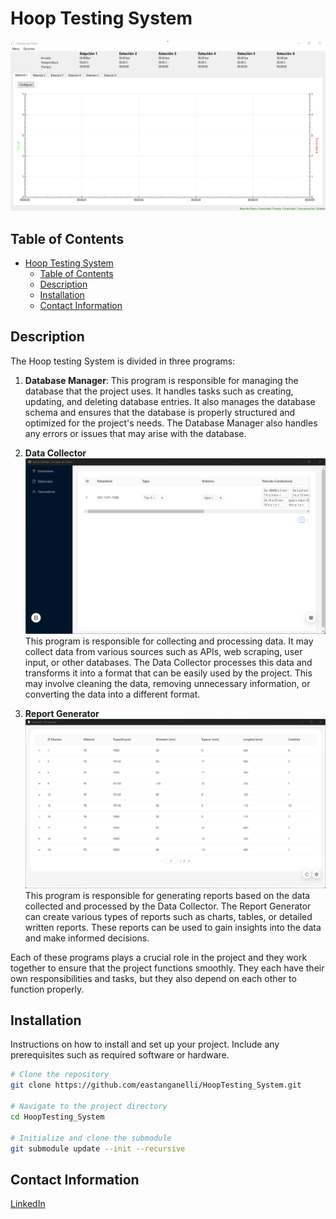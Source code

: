 # Hoop Testing System

![](./sources/assets/DataCollector_Demo.gif)

## Table of Contents
- [Hoop Testing System](#hoop-testing-system)
  - [Table of Contents](#table-of-contents)
  - [Description](#description)
  - [Installation](#installation)
  - [Contact Information](#contact-information)

## Description

The Hoop testing System is divided in three programs:

1. **Database Manager**: This program is responsible for managing the database that the project uses. It handles tasks such as creating, updating, and deleting database entries. It also manages the database schema and ensures that the database is properly structured and optimized for the project's needs. The Database Manager also handles any errors or issues that may arise with the database.

2. **Data Collector**
   ![](./sources/assets/DatabaseManager_Picture.png)
    This program is responsible for collecting and processing data. It may collect data from various sources such as APIs, web scraping, user input, or other databases. The Data Collector processes this data and transforms it into a format that can be easily used by the project. This may involve cleaning the data, removing unnecessary information, or converting the data into a different format.

3. **Report Generator**
    ![](./sources/assets/ReportGenerator_Picture.png)
    This program is responsible for generating reports based on the data collected and processed by the Data Collector. The Report Generator can create various types of reports such as charts, tables, or detailed written reports. These reports can be used to gain insights into the data and make informed decisions.

Each of these programs plays a crucial role in the project and they work together to ensure that the project functions smoothly. They each have their own responsibilities and tasks, but they also depend on each other to function properly.

## Installation

Instructions on how to install and set up your project. Include any prerequisites such as required software or hardware.

```bash
# Clone the repository
git clone https://github.com/eastanganelli/HoopTesting_System.git

# Navigate to the project directory
cd HoopTesting_System

# Initialize and clone the submodule
git submodule update --init --recursive
```

## Contact Information

[LinkedIn](linkedin.com/in/eastanganelli)